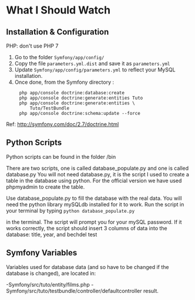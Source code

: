 What I Should Watch
===================


Installation & Configuration
----------------------------

PHP: don't use PHP 7

1. Go to the folder `Symfony/app/config/`
2. Copy the file `parameters.yml.dist` and save it as `parameters.yml`
3. Update `Symfony/app/config/parameters.yml` to reflect
your MySQL installation.
4. Once done, from the Symfony directory :

```
     php app/console doctrine:database:create
     php app/console doctrine:generate:entities Tuto
     php app/console doctrine:generate:entities \
         Tuto/TestBundle
     php app/console doctrine:schema:update --force
```
Ref: http://symfony.com/doc/2.7/doctrine.html



Python Scripts
--------------

Python scripts can be found in the folder /bin

There are two scripts, one is called database_populate.py and one is called database.py
You will not need database.py, it is the script I used to create a table in the database using python.
For the official version we have used phpmyadmin to create the table.

Use database_populate.py to fill the database with the real data. You will need
the python library mySQLdb installed for it to work. Run the script in your terminal
by typing
     ```python database_populate.py```

in the terminal. The script will prompt you for your mySQL password. If it works correctly,
the script should insert 3 columns of data into the database: title, year, and bechdel test



Symfony Variables
-----------------
Variables used for database data (and so have to be changed if the database is changed), are located in:

-Symfony/src/tuto/entity/films.php
-Symfony/src/tuto/testbundle/controller/defaultcontroller
result.
